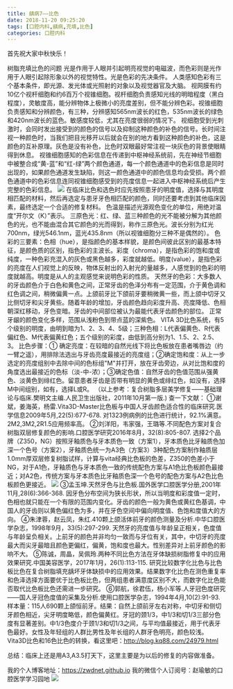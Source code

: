 ```yaml
---
title: 龋病7——比色
date: 2018-11-20 09:25:20
tags: [口腔内科,龋病,充填,比色]
categories: 口腔内科
---
```

首先祝大家中秋快乐！

树脂充填比色的问题
光是作用于人眼并引起明亮视觉的电磁波，而色彩则是光作用于人眼引起除形象以外的视觉特性。光是色彩的先决条件。
人类感知色彩有三个基本条件，即光源、发光体或光照射的对象以及视觉器官及大脑。
视网膜有约10亿个视杆细胞和约6百万个视锥细胞。视杆细胞负责感知光线的明暗程度（黑白程度），灵敏度高，能分辨物体上极微小的亮度差别，但不能分辨色彩。视锥细胞负责感知和分辨颜色，有三种，分辨感知565nm波长的红色，535nm波长的绿色和420nm波长的蓝色。敏感度较低，尤其在亮度很弱的情况下。
视细胞受到光刺激时，会同时发出接受到的颜色的信号以及抑制这种颜色的补色的信号。长时间注视一种颜色时，当我们把目光移开以后就会在别的地方看到这种颜色的补色，这是颜色的互补原理。灰色是没有补色，比色时双眼最好常注视一块灰色的背景使眼睛得到休息。
视锥细胞感知的色彩信息在传递到中枢神经系统前，先在神经节细胞中被整合成“黄-蓝”和“红-绿”两个颜色通道，每一个颜色通道中的色彩信息是同时出现的，如果颜色通道发生缺陷，则这一颜色通道中的颜色信息均会受损。两个颜色通道中的色彩信息连同视锥细胞感受到的亮度信息一起进入中枢神经系统后产生完整的色彩信息。
![](https://zymblog-1258069789.cos.ap-chengdu.myqcloud.com/blog0035-qb7-bs/01.jpg)
在临床比色和选色时应先按照患牙的明度值，选择与其明度相匹配的材料，然后再选定与患牙牙色相匹配的颜色，同时还要考虑到其他临床因素，最终选定一个合适的修复材料。
色温是描述光源观色变化的单位，用绝对温度“开尔文（K）”表示。
三原色光：红、绿、蓝三种颜色的光不能被分解为其他颜色的光，也不能由混合其它颜色的光而得到，称作三原色光。波长分别为红光700nm，绿光546.1nm，蓝光435.8nm（所以视锥细胞分三种不是偶然的）。
色彩的三要素：色相（hue），是指颜色的基本样貌，是颜色间彼此区别的最基本特征，是颜色质的区别，指色彩的主波长。彩度（chroma），是指色彩的饱和度或纯度，一种色彩充混入的灰色或黑色越多，彩度就越低。明度(value），是指色彩的亮度在人们视觉上的反映，物体反射出的入射光的量越多，人感觉到的色彩的明度就越高。明度是从人的主观感觉来说明色彩的性质。
天然牙的色彩：大多数人的牙齿颜色介于白色和黄色之间，正常牙齿的色泽分布有一定范围，介于黄色调和红色调之间，稍微偏黄一点。上颌前牙比下颌前牙要稍微黄一些，而上颌中切牙又比侧切牙和尖牙黄些。随着年龄的增加，牙齿颜色趋向彩度升高、亮度降低、色相朝深红移动，牙色变暗。牙齿的中间部位被认为最能代表牙齿颜色的部位。
正常牙龈的颜色变化多样，范围从浅粉色到带点蓝的深紫色。
VITA 3D比色系统，有5个级别的明度，由明到暗为1、2、3、4、5级；三种色相：L代表偏黄色、R代表偏红色、M代表偏黄红色；五个级别的彩度，由低到高分别为1、1.5、2、2.5、3。
比色步骤：① 确定亮度：在较暗的自然光线下将比色板放在患者嘴唇边（约一臂之遥），用排除法选出与牙齿亮度最接近的亮度组；②确定饱和度：从上一步选定的亮度组别中去除中间的色标组"M"并打开，放在牙齿旁边，从对比饱和度的角度选出最接近的色标（淡-中-浓）；③确定色值：自然牙齿的色值范围从强黄色、淡黄色到绯红色。留意患者牙齿是否带有明显的黄色或绯红色，如没有，选择M中间组别，如有，选择L或R。
（以上参考：复合树脂多层美学修复——基础理论与临床.樊明文主编.人民卫生出版社，2011年10月第一版.)
查一下文献：
①谢斌，姜海英，杨雷.Vita3D-Master比色板与中国人牙齿颜色适合性的临床研究.医学信息2009年5月,22(5):677-678.
对1323例病例的比色进行统计，92.1%满意。2M2,3M2,2R1.5应用频率高。
②刘洋阳，韦家强，王璐等.不同配色方案对复合树脂双层修复颜色的影响.口腔医学研究2016年8月，32(8):805-807.
选择2个品牌（Z350，NG）按照牙釉质色与牙本质色一致（方案1），牙本质色比牙釉质色加深一个色号（方案2），牙釉质色统一为A3色（方案3）3种配色方案制作釉质层1.0mm厚双层修复树脂试样，计算与vita经典比色板的色差，Z350的色差小于NG，对于A1色，牙釉质色与牙本质色一致的传统配色方案与A1色比色板颜色最接近；对A2色，传统方案与牙本质色比牙釉质色深一个色号的配色方案与A2色比色板颜色更接近。
![](https://zymblog-1258069789.cos.ap-chengdu.myqcloud.com/blog0035-qb7-bs/02.jpg)
③孟玉坤.天然牙色与比色板.国外医学口腔医学分册,2001年11月,28(6):366-368.
因牙色分布空间为狭长形状，所以当明度和彩度值一定时，色相也就只能在一个有限的范围内变化。牙齿的颜色一般为黄色或黄红色基调，中国人的牙齿则以黄色偏红色为多，并在牙色空间中偏向明度值、色饱和度值大的方向。
④朱津蓉，赵云凤，朱红.410颗上颌活体前牙的颜色测量及分析.中华口腔医学杂志，1998年9月，33(5):297-299.
天然牙的亮度值与年龄呈正相关，色度值与年龄呈负相关。上前牙的颜色并非均匀一致而与牙位有关，其中，中切牙的亮度最大而尖牙最暗且颜色更偏红，偏黄，饱和度也最大。性别差异对上前牙颜色的影响不大。
⑤陈诚，周晶，吴佩玲.两种不同比色方法在牙体缺损树脂修复中的应用效果研究.中国美容医学，2017年1月，26(1):113-115.
研究比较数字化比色与比色板比色在复合树脂填充龋坏牙体缺损中的应用效果。结果数字化比色在测色重复率和色泽选择方面要优于比色板比色，但两组患者满意度区别不大，而数字化比色能否取代比色板比色还需进一步研究。
⑥郭航，徐君伍，杨小军等.人牙冠色度研究——国人牙冠色度值的采集及分析.使用口腔医学杂志，1994年4月,10(2):91-93.
样本量：115人690颗上颌恒前牙。结果：自然上颌前牙左右对称，中切牙和侧切牙颜色相近，尖牙明度略低，颜色偏黄红。牙冠的颈1/3，中1/3和切1/3三部分色度有显著差别。中1/3色度介于颈1/3和切1/3之间，与平均值最接近，用于代表牙色最好。女性及年轻组的人群比男性及年长组的人群牙色明亮，颜色较浅。
Vita3D比色和16色比色的转换，看这里吧：http://blog.kq88.com/24979.html

总结：临床上还是用A3,A3.5打天下，这里主要是为以后的修复的内容做准备。

我的个人博客地址：https://zwdnet.github.io
我的微信个人订阅号：赵瑜敏的口腔医学学习园地
![](https://zymblog-1258069789.cos.ap-chengdu.myqcloud.com/other/wx.jpg)
